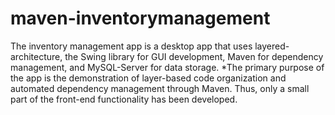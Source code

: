 # maven-inventorymanagement
The inventory management app is a desktop app that uses layered-architecture, the Swing library for GUI development, Maven for dependency management, and MySQL-Server for data storage.
*The primary purpose of the app is the demonstration of layer-based code organization and automated dependency management through Maven. Thus, only a small part of the front-end functionality has been developed.
